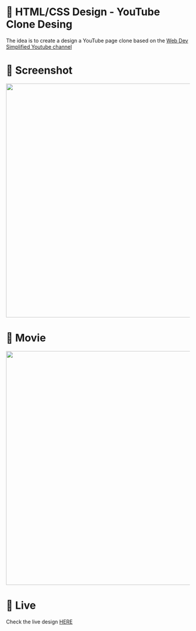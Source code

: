 # 🎨 HTML/CSS Design - YouTube Clone Desing

The idea is to create a design a YouTube page clone based on the [Web Dev Simplified Youtube channel](https://www.youtube.com/watch?v=rhPSo4_Tgi0)


# 📸 Screenshot
<img src="https://storage.googleapis.com/rfribeiro-websites-design/youtube-design/presentation.png" width="640">


# 🎥 Movie
<img src="https://storage.googleapis.com/rfribeiro-websites-design/youtube-design/presentation.gif" width="640">


# 🚀 Live

Check the live design [HERE](https://storage.googleapis.com/rfribeiro-websites-design/youtube-design/index.html)